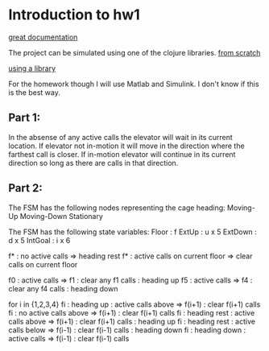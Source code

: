 # Introduction to hw1

[great documentation](http://jacobian.org/writing/great-documentation/what-to-write/)

The project can be simulated using one of the clojure libraries.
[from scratch](http://www.learningclojure.com/2014/01/finite-automata.html)

[using a library](https://github.com/cdorrat/reduce-fsm)

For the homework though I will use Matlab and Simulink.
I don't know if this is the best way.

Part 1:
-------

In the absense of any active calls the elevator will wait in its current location.
If elevator not in-motion it will move in the direction where the farthest call is closer.
If in-motion elevator will continue in its current direction so long as there are calls in that direction.


Part 2:
-------

The FSM has the following nodes representing the cage heading:
Moving-Up
Moving-Down
Stationary

The FSM has the following state variables:
Floor : f
ExtUp : u x 5
ExtDown : d x 5
IntGoal : i x 6

f* : no active calls => heading rest
f* : active calls on current floor => clear calls on current floor

f0 : active calls => f1 : clear any f1 calls : heading up
f5 : active calls => f4 : clear any f4 calls : heading down

for i in {1,2,3,4}
fi : heading up : active calls above => f(i+1) : clear f(i+1) calls
fi : no active calls above => f(i+1) : clear f(i+1) calls
fi : heading rest : active calls above => f(i+1) : clear f(i+1) calls : heading up
fi : heading rest : active calls below => f(i-1) : clear f(i-1) calls : heading down
fi : heading down : active calls => f(i-1) : clear f(i-1) calls

